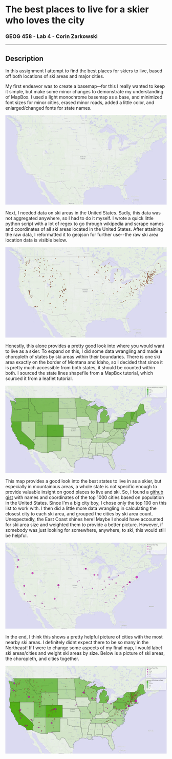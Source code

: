 # The best places to live for a skier who loves the city

### GEOG 458 - Lab 4 - Corin Zarkowski
---

## Description
In this assignment I attempt to find the best places for skiers to live, based off both locations of ski areas and major cities.

My first endeavor was to create a basemap--for this I really wanted to keep it simple, but make some minor changes to demonstrate my understanding of MapBox.
I used a light monochrome basemap as a base, and minimized font sizes for minor cities, erased minor roads, added a little color, and enlarged/changed fonts for state names.

![basemap](img/readme-basemap.PNG)

Next, I needed data on ski areas in the United States. Sadly, this data was not aggregated anywhere, so I had to do it myself. I wrote a quick little python script with a lot of regex to go through wikipedia and scrape names and coordinates of all ski areas located in the United States. After attaining the raw data, I reformatted it to geojson for further use--the raw ski area location data is visible below.

![ski areas](img/readme-skiareas.PNG)

Honestly, this alone provides a pretty good look into where you would want to live as a skier. To expand on this, I did some data wrangling and made a choropleth of states by ski areas within their boundaries. There is one ski area exactly on the border of Montana and Idaho, so I decided that since it is pretty much accessible from both states, it should be counted within both. I sourced the state lines shapefile from a MapBox tutorial, which sourced it from a leaflet tutorial.

![ski area choropleth](img/readme-choro.PNG)

This map provides a good look into the best states to live in as a skier, but especially in mountainous areas, a whole state is not specific enough to provide valuable insight on good places to live and ski. So, I found a [github gist](https://gist.github.com/Miserlou) with names and coordinates of the top 1000 cities based on population in the United States. Since I'm a big city boy, I chose only the top 100 on this list to work with. I then did a little more data wrangling in calculating the closest city to each ski area, and grouped the cities by ski area count. Unexpectedly, the East Coast shines here! Maybe I should have accounted for ski area size and weighted them to provide a better picture. However, if somebody was just looking for somewhere, anywhere, to ski, this would still be helpful.

![ski area choropleth](img/readme-skiareascities.PNG)

In the end, I think this shows a pretty helpful picture of cities with the most nearby ski areas. I definitely didnt expect there to be so many in the Northeast! If I were to change some aspects of my final map, I would label ski areas/cities and weight ski areas by size. Below is a picture of ski areas, the choropleth, and cities together.

![everything](img/readme-all.PNG)
